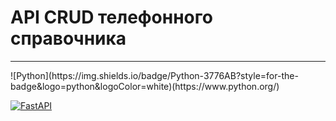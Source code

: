 <h1>API CRUD телефонного справочника</h1>
<hr>
![Python](https://img.shields.io/badge/Python-3776AB?style=for-the-badge&logo=python&logoColor=white)(https://www.python.org/)

[![FastAPI](https://img.shields.io/badge/FastAPI-005571?style=for-the-badge&logo=fastapi)](https://fastapi.tiangolo.com/)

